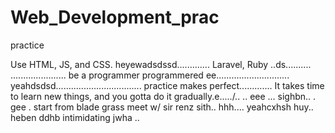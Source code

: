# Web_Development_prac
practice

Use HTML, JS, and CSS.
 heyewadsdssd.............
Laravel, Ruby ..ds..........
......................
be a programmer programmered ee.............................
 yeahdsdsd..................................
practice makes perfect.............
It takes time to learn new things, and you gotta do it gradually.e...../..
..
 eee ...
sighbn..
. gee . start from blade grass meet w/ sir renz
sith..
hhh....
yeahcxhsh
huy..
heben
ddhb
intimidating
jwha
..
